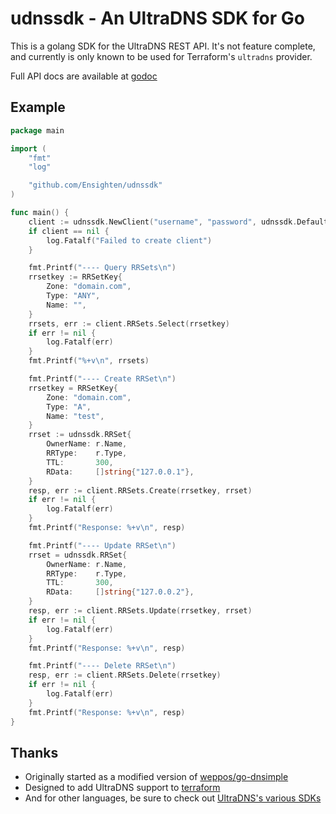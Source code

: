 # udnssdk - An UltraDNS SDK for Go

This is a golang SDK for the UltraDNS REST API. It's not feature complete, and currently is only known to be used for Terraform's `ultradns` provider.

Full API docs are available at [godoc](https://godoc.org/github.com/Ensighten/udnssdk)

## Example

```go
package main

import (
	"fmt"
	"log"

	"github.com/Ensighten/udnssdk"
)

func main() {
	client := udnssdk.NewClient("username", "password", udnssdk.DefaultTestBaseURL)
	if client == nil {
		log.Fatalf("Failed to create client")
	}

	fmt.Printf("---- Query RRSets\n")
	rrsetkey := RRSetKey{
		Zone: "domain.com",
		Type: "ANY",
		Name: "",
	}
	rrsets, err := client.RRSets.Select(rrsetkey)
	if err != nil {
		log.Fatalf(err)
	}
	fmt.Printf("%+v\n", rrsets)

	fmt.Printf("---- Create RRSet\n")
	rrsetkey = RRSetKey{
		Zone: "domain.com",
		Type: "A",
		Name: "test",
	}
	rrset := udnssdk.RRSet{
		OwnerName: r.Name,
		RRType:    r.Type,
		TTL:       300,
		RData:     []string{"127.0.0.1"},
	}
	resp, err := client.RRSets.Create(rrsetkey, rrset)
	if err != nil {
		log.Fatalf(err)
	}
	fmt.Printf("Response: %+v\n", resp)

	fmt.Printf("---- Update RRSet\n")
	rrset = udnssdk.RRSet{
		OwnerName: r.Name,
		RRType:    r.Type,
		TTL:       300,
		RData:     []string{"127.0.0.2"},
	}
	resp, err := client.RRSets.Update(rrsetkey, rrset)
	if err != nil {
		log.Fatalf(err)
	}
	fmt.Printf("Response: %+v\n", resp)

	fmt.Printf("---- Delete RRSet\n")
	resp, err := client.RRSets.Delete(rrsetkey)
	if err != nil {
		log.Fatalf(err)
	}
	fmt.Printf("Response: %+v\n", resp)
}
```

## Thanks

* Originally started as a modified version of [weppos/go-dnsimple](https://github.com/weppos/go-dnsimple)
* Designed to add UltraDNS support to [terraform](http://terraform.io)
* And for other languages, be sure to check out [UltraDNS's various SDKs](https://github.com/ultradns)
